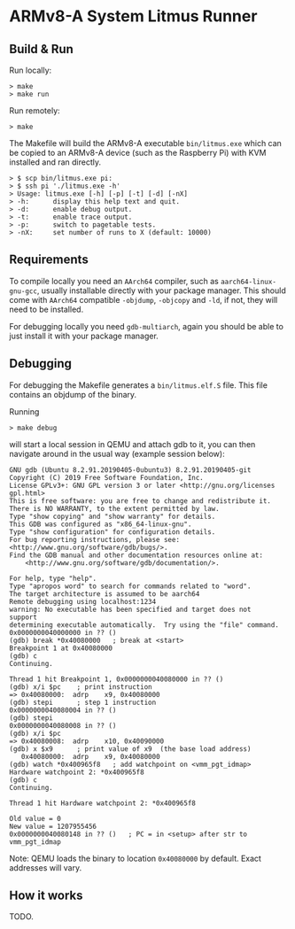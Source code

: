 ARMv8-A System Litmus Runner
============================


Build & Run
-----------

Run locally:
```
> make
> make run
```

Run remotely:
```
> make
```

The Makefile will build the ARMv8-A executable `bin/litmus.exe` which can be copied to an ARMv8-A device (such as the Raspberry Pi) with KVM installed
and ran directly.

```
> $ scp bin/litmus.exe pi:
> $ ssh pi './litmus.exe -h'
> Usage: litmus.exe [-h] [-p] [-t] [-d] [-nX]
> -h:      display this help text and quit.
> -d:      enable debug output.
> -t:      enable trace output.
> -p:      switch to pagetable tests.
> -nX:     set number of runs to X (default: 10000)
```

Requirements
------------

To compile locally you need an `AArch64` compiler, such as `aarch64-linux-gnu-gcc`,  usually installable directly with your package manager.
This should come with `AArch64` compatible `-objdump`, `-objcopy`  and `-ld`, if not, they will need to be installed.

For debugging locally you need `gdb-multiarch`,  again you should be able to just install it with your package manager.


Debugging
---------

For debugging the Makefile generates a `bin/litmus.elf.S` file.
This file contains an objdump of the binary.

Running
```
> make debug
```

will start a local session in QEMU and attach gdb to it,  you can then navigate around in the usual way (example session below):

    GNU gdb (Ubuntu 8.2.91.20190405-0ubuntu3) 8.2.91.20190405-git
    Copyright (C) 2019 Free Software Foundation, Inc.
    License GPLv3+: GNU GPL version 3 or later <http://gnu.org/licenses     gpl.html>
    This is free software: you are free to change and redistribute it.
    There is NO WARRANTY, to the extent permitted by law.
    Type "show copying" and "show warranty" for details.
    This GDB was configured as "x86_64-linux-gnu".
    Type "show configuration" for configuration details.
    For bug reporting instructions, please see:
    <http://www.gnu.org/software/gdb/bugs/>.
    Find the GDB manual and other documentation resources online at:
        <http://www.gnu.org/software/gdb/documentation/>.

    For help, type "help".
    Type "apropos word" to search for commands related to "word".
    The target architecture is assumed to be aarch64
    Remote debugging using localhost:1234
    warning: No executable has been specified and target does not   support
    determining executable automatically.  Try using the "file" command.
    0x0000000040000000 in ?? ()
    (gdb) break *0x40080000   ; break at <start>
    Breakpoint 1 at 0x40080000
    (gdb) c
    Continuing.

    Thread 1 hit Breakpoint 1, 0x0000000040080000 in ?? ()
    (gdb) x/i $pc    ; print instruction
    => 0x40080000:  adrp    x9, 0x40080000
    (gdb) stepi      ; step 1 instruction
    0x0000000040080004 in ?? ()
    (gdb) stepi
    0x0000000040080008 in ?? ()
    (gdb) x/i $pc
    => 0x40080008:  adrp    x10, 0x40090000
    (gdb) x $x9      ; print value of x9  (the base load address)
       0x40080000:  adrp    x9, 0x40080000
    (gdb) watch *0x400965f8   ; add watchpoint on <vmm_pgt_idmap>
    Hardware watchpoint 2: *0x400965f8
    (gdb) c
    Continuing.

    Thread 1 hit Hardware watchpoint 2: *0x400965f8

    Old value = 0
    New value = 1207955456
    0x0000000040080148 in ?? ()   ; PC = in <setup> after str to    vmm_pgt_idmap

Note: QEMU loads the binary to location `0x40080000` by default. Exact addresses will vary.


How it works
------------

TODO.